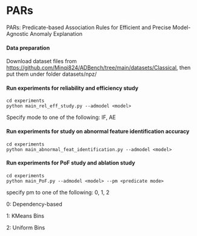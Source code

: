 # PARs
PARs: Predicate-based Association Rules for Efficient and Precise Model-Agnostic Anomaly Explanation



#### Data preparation

Download dataset files from https://github.com/Minqi824/ADBench/tree/main/datasets/Classical, then put them under folder datasets/npz/



#### Run experiments for reliability and efficiency study
```shell
cd experiments
python main_rel_eff_study.py --admodel <model>
```
Specify mode to one of the following: IF, AE



#### Run experiments for study on abnormal feature identification accuracy
```shell
cd experiments
python main_abnormal_feat_identification.py --admodel <model>
```

#### Run experiments for PoF study and ablation study
```shell
cd experiments
python main_PoF.py --admodel <model> --pm <predicate mode>
```
specify pm to one of the following: 0, 1, 2

0: Dependency-based

1: KMeans Bins

2: Uniform Bins

